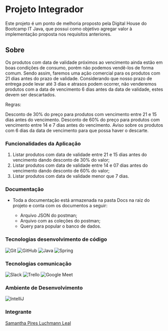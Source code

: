 # Projeto Integrador

Este projeto é um ponto de melhoria proposto pela Digital House do Bootcamp IT Java, que possui como objetivo agregar valor à implementação proposta nos requisitos anteriores.


## Sobre

Os produtos com data de validade próximos ao vencimento ainda estão em boas condições de consumo, porém não podemos vendê-los de forma comum. Sendo assim, faremos uma ação comercial para os produtos com 21 dias antes do prazo de validade.
Considerando que nosso prazo de entrega pode levar até 3 dias e atrasos podem ocorrer, não venderemos produtos com a data de vencimento 6 dias antes da data de validade, estes devem ser descartados.

Regras:

Desconto de 30% do preço para produtos com vencimento entre 21 e 15 dias antes do vencimento.
Desconto de 60% do preço para produtos com vencimento entre 14 e 7 dias antes do vencimento.
Aviso sobre os produtos com 6 dias da data de vencimento para que possa haver o descarte.

### Funcionalidades da Aplicação
1. Listar produtos com data de validade entre 21 e 15 dias antes do vencimento dando desconto de 30% do valor;
2. Listar produtos com data de validade entre 14 e 07 dias antes do vencimento dando desconto de 60% do valor;
3. Listar produtos com data de validade menor que 7 dias.

### Documentação
* Toda a documentação está armazenada na pasta Docs na raiz do projeto e conta com os documentos a seguir:

    * Arquivo JSON do postman;
    * Arquivo com as coleções do postman;
    * Query para popular o banco de dados.

### Tecnologias desenvolvimento de código
<img src="https://img.icons8.com/color/48/000000/git.png" title= "Git"/> <img src="https://img.icons8.com/ios-glyphs/48/000000/github.png" title= "GitHub"/> <img src="https://img.icons8.com/color/48/000000/java-coffee-cup-logo--v1.png" title= "Java"/> <img src="https://img.icons8.com/color/48/000000/spring-logo.png" title= "Spring"/>

### Tecnologias comunicação
<img src="https://img.icons8.com/color/48/000000/slack-new.png" title= "Slack"/> <img src="https://img.icons8.com/color/48/000000/trello.png" title= "Trello"/> <img src="https://img.icons8.com/color/48/000000/google-meet.png" title= "Google Meet"/>


### Ambiente de Desenvolvimento
<img src="https://img.icons8.com/color/48/000000/intellij-idea.png" title="IntelliJ"/>

### Integrante
[Samantha Pires Luchmann Leal](https://github.com/SamanthaPiresLuchmannLeal)
